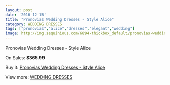 ```yaml
---
layout: post
date: '2016-12-15'
title: "Pronovias Wedding Dresses - Style Alice"
category: WEDDING DRESSES
tags: ["pronovias","alice","dresses","elegant","wedding"]
image: http://img.sequinious.com/6894-thickbox_default/pronovias-wedding-dresses-style-alice.jpg
---
```

Pronovias Wedding Dresses - Style Alice

On Sales: **$365.99**
<a href="https://www.sequinious.com/wedding-dresses/2824-pronovias-wedding-dresses-style-alice.html"><amp-img layout="responsive" width="600" height="600" src="//img.sequinious.com/6894-thickbox_default/pronovias-wedding-dresses-style-alice.jpg" alt="Pronovias Wedding Dresses - Style Alice 0" /></a>

Buy it: [Pronovias Wedding Dresses - Style Alice](https://www.sequinious.com/wedding-dresses/2824-pronovias-wedding-dresses-style-alice.html "Pronovias Wedding Dresses - Style Alice")

View more: [WEDDING DRESSES](https://www.sequinious.com/2-wedding-dresses "WEDDING DRESSES")